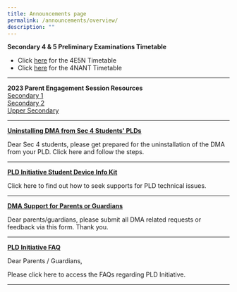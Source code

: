```yaml
---
title: Announcements page
permalink: /announcements/overview/
description: ""
---
```

**Secondary 4 &amp; 5 Preliminary Examinations Timetable**

* Click [here](https://drive.google.com/file/d/1rhR1_UKTcJF5QgyQuzOh76-42sp5fC-2/view?usp=drive_link) for the 4E5N Timetable
* Click [here](https://drive.google.com/file/d/1bnSQjjsdViebEJ2EaiBrADA9G4LCt9qo/view?usp=drive_link) for the 4NANT Timetable

***


**2023 Parent Engagement Session Resources** <br>
[Secondary 1](https://drive.google.com/file/d/10oPm0oXFx8yrKZgHSQGLTsU5v45BhSZT/view?usp=drive_link)
<br> [Secondary 2](https://drive.google.com/file/d/1lC5tO0wGM7-NeBZlCmV7wN5z3tkt52FB/view?usp=drive_link)
<br> [Upper Secondary](https://drive.google.com/file/d/1YOuFeZo-U1EinOFUsXC6oVnwS3ODwgfb/view?usp=drive_link)

***

[**Uninstalling DMA from Sec 4 Students' PLDs**](https://sites.google.com/moe.edu.sg/ndlp-pld-portal/dma-and-cyber-wellness/dma-uninstallation-for-sec-4-students-plds-in-2022)

Dear Sec 4 students, please get prepared for the uninstallation of the DMA from your PLD. Click here and follow the steps.

* * *

[**PLD Initiative Student Device Info Kit**](https://drive.google.com/file/d/1QNMr8JGEshB0P79qM9vtbmu2a11WhkJh/view?usp=sharing)

Click here to find out how to seek supports for PLD technical issues.

* * *

[**DMA Support for Parents or Guardians**](https://sites.google.com/moe.edu.sg/ndlp-pld-portal/dma-and-cyber-wellness)

Dear parents/guardians, please submit all DMA related requests or feedback via this form. Thank you.

* * *

[**PLD Initiative FAQ**](https://sites.google.com/moe.edu.sg/ndlp-pld-portal/frequently-asked-questions)

Dear Parents / Guardians,

Please click here to access the FAQs regarding PLD Initiative.

* * *